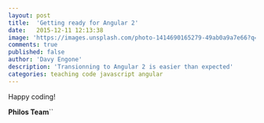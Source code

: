 ```yaml
---
layout: post
title:  'Getting ready for Angular 2'
date:   2015-12-11 12:13:38
image: 'https://images.unsplash.com/photo-1414690165279-49ab0a9a7e66?q=80&fm=jpg&s=11939d4a2e9cb0c881c07ada6bd0788f'
comments: true
published: false
author: 'Davy Engone'
description: 'Transionning to Angular 2 is easier than expected'
categories: teaching code javascript angular
---
```



Happy coding!

**Philos Team**``
